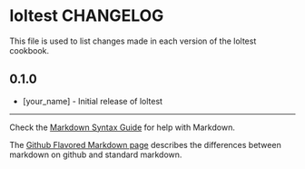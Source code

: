 loltest CHANGELOG
=================

This file is used to list changes made in each version of the loltest cookbook.

0.1.0
-----
- [your_name] - Initial release of loltest

- - -
Check the [Markdown Syntax Guide](http://daringfireball.net/projects/markdown/syntax) for help with Markdown.

The [Github Flavored Markdown page](http://github.github.com/github-flavored-markdown/) describes the differences between markdown on github and standard markdown.
